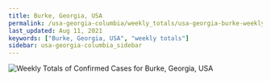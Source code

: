 ```yaml
---
title: Burke, Georgia, USA
permalink: /usa-georgia-columbia/weekly_totals/usa-georgia-burke-weekly_totals.html
last_updated: Aug 11, 2021
keywords: ["Burke, Georgia, USA", "weekly totals"]
sidebar: usa-georgia-columbia_sidebar
---
```


![Weekly Totals of Confirmed Cases for Burke, Georgia, USA](/covid_tracker/images/graphs/usa-georgia-burke-weekly_totals_graph.png)
